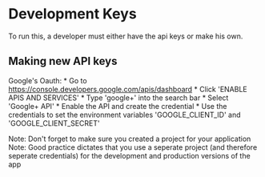 # Development Keys

To run this, a developer must either have the api keys or make his own.

## Making new API keys

  Google's Oauth:
    * Go to https://console.developers.google.com/apis/dashboard
    * Click 'ENABLE APIS AND SERVICES'
    * Type 'google+' into the search bar
    * Select 'Google+ API'
    * Enable the API and create the credential
    * Use the credentials to set the environment variables 'GOOGLE_CLIENT_ID' and 'GOOGLE_CLIENT_SECRET'

  Note: Don't forget to make sure you created a project for your application
  Note: Good practice dictates that you use a seperate project (and therefore seperate credentials) for the development and production versions of the app



